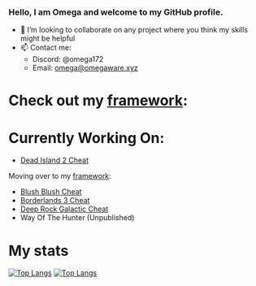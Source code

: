 ### Hello, I am Omega and welcome to my GitHub profile.

- 👯 I’m looking to collaborate on any project where you think my skills might be helpful
- 📫 Contact me:
  -  Discord: @omega172
  -  Email: omega@omegaware.xyz

# Check out my [framework](https://github.com/Omega172/OmegaWare-Framework):

# Currently Working On:
- [Dead Island 2 Cheat](https://github.com/Omega172/Dead-Island-2-Cheat)

Moving over to my [framework](https://github.com/Omega172/OmegaWare-Framework):
- [Blush Blush Cheat](https://github.com/Omega172/Blush-Blush-Cheat)
- [Borderlands 3 Cheat](https://github.com/Omega172/Borderlands-3-Cheat)
- [Deep Rock Galactic Cheat](https://github.com/Omega172/Deep-Rock-Galactic-Cheat)
- Way Of The Hunter (Unpublished)

# My stats
[![Top Langs](https://github-readme-stats-git-masterrstaa-rickstaa.vercel.app/api?username=Omega172&theme=dracula)](https://github.com/anuraghazra/github-readme-stats)
[![Top Langs](https://github-readme-stats-git-masterrstaa-rickstaa.vercel.app/api/top-langs/?username=Omega172&theme=dracula)](https://github.com/anuraghazra/github-readme-stats)
